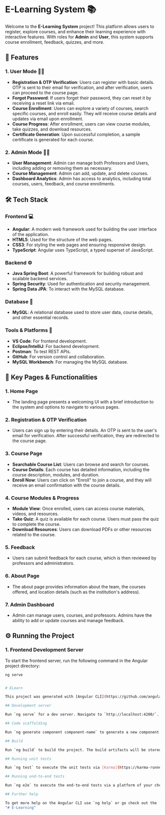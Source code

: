 # E-Learning System 📚

Welcome to the **E-Learning System** project! This platform allows users to register, explore courses, and enhance their learning experience with interactive features. With roles for **Admin** and **User**, this system supports course enrollment, feedback, quizzes, and more.

## 🚀 Features

### 1. **User Mode** 👨‍🎓
- **Registration & OTP Verification**: Users can register with basic details. OTP is sent to their email for verification, and after verification, users can proceed to the course page.
- **Forgot Password**: If users forget their password, they can reset it by receiving a reset link via email.
- **Course Enrollment**: Users can explore a variety of courses, search specific courses, and enroll easily. They will receive course details and updates via email upon enrollment.
- **Course Progress**: After enrollment, users can view course modules, take quizzes, and download resources.
- **Certificate Generation**: Upon successful completion, a sample certificate is generated for each course.

### 2. **Admin Mode** 👨‍💻
- **User Management**: Admin can manage both Professors and Users, including adding or removing them as necessary.
- **Course Management**: Admin can add, update, and delete courses.
- **Dashboard Analytics**: Admin has access to analytics, including total courses, users, feedback, and course enrollments.

## 🛠 Tech Stack

### Frontend 💻
- **Angular**: A modern web framework used for building the user interface of the application.
- **HTML5**: Used for the structure of the web pages.
- **CSS3**: For styling the web pages and ensuring responsive design.
- **TypeScript**: Angular uses TypeScript, a typed superset of JavaScript.
  
### Backend ⚙️
- **Java Spring Boot**: A powerful framework for building robust and scalable backend services.
- **Spring Security**: Used for authentication and security management.
- **Spring Data JPA**: To interact with the MySQL database.

### Database 💾
- **MySQL**: A relational database used to store user data, course details, and other essential records.

### Tools & Platforms 🔧
- **VS Code**: For frontend development.
- **Eclipse/IntelliJ**: For backend development.
- **Postman**: To test REST APIs.
- **GitHub**: For version control and collaboration.
- **MySQL Workbench**: For managing the MySQL database.

## 📖 Key Pages & Functionalities

### 1. **Home Page**
- The landing page presents a welcoming UI with a brief introduction to the system and options to navigate to various pages.

### 2. **Registration & OTP Verification**
- Users can sign up by entering their details. An OTP is sent to the user's email for verification. After successful verification, they are redirected to the course page.

### 3. **Course Page**
- **Searchable Course List**: Users can browse and search for courses.
- **Course Details**: Each course has detailed information, including the course description, modules, and duration.
- **Enroll Now**: Users can click on "Enroll" to join a course, and they will receive an email confirmation with the course details.

### 4. **Course Modules & Progress**
- **Module View**: Once enrolled, users can access course materials, videos, and resources.
- **Take Quiz**: A quiz is available for each course. Users must pass the quiz to complete the course.
- **Download Resources**: Users can download PDFs or other resources related to the course.

### 5. **Feedback**
- Users can submit feedback for each course, which is then reviewed by professors and administrators.

### 6. **About Page**
- The about page provides information about the team, the courses offered, and location details (such as the institution's address).

### 7. **Admin Dashboard**
- Admin can manage users, courses, and professors. Admins have the ability to add or update courses and manage feedback.

## ⚙️ Running the Project

### 1. **Frontend Development Server**
To start the frontend server, run the following command in the Angular project directory:
```bash
ng serve


# ELearn

This project was generated with [Angular CLI](https://github.com/angular/angular-cli) version 18.2.8.

## Development server

Run `ng serve` for a dev server. Navigate to `http://localhost:4200/`. The application will automatically reload if you change any of the source files.

## Code scaffolding

Run `ng generate component component-name` to generate a new component. You can also use `ng generate directive|pipe|service|class|guard|interface|enum|module`.

## Build

Run `ng build` to build the project. The build artifacts will be stored in the `dist/` directory.

## Running unit tests

Run `ng test` to execute the unit tests via [Karma](https://karma-runner.github.io).

## Running end-to-end tests

Run `ng e2e` to execute the end-to-end tests via a platform of your choice. To use this command, you need to first add a package that implements end-to-end testing capabilities.

## Further help

To get more help on the Angular CLI use `ng help` or go check out the [Angular CLI Overview and Command Reference](https://angular.dev/tools/cli) page.
"# E-Learning" 
